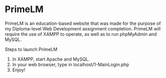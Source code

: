 # PrimeLM
PrimeLM is an education-based website that was made for the purpose of my Diploma-level Web Development assignment completion. PrimeLM will require the use of XAMPP to operate, as well as to run phpMyAdmin and MySQL. 

Steps to launch PrimeLM
1. In XAMPP, start Apache and MySQL.
2. In your web browser, type in localhost/1-MainLogin.php
3. Enjoy!
